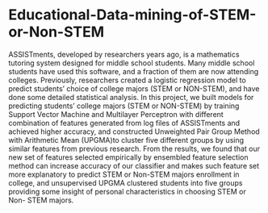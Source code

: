 # Educational-Data-mining-of-STEM-or-Non-STEM
ASSISTments, developed by researchers years ago,
is a mathematics tutoring system designed for middle school
students. Many middle school students have used this software,
and a fraction of them are now attending colleges. Previously,
researchers created a logistic regression model to predict students’
choice of college majors (STEM or NON-STEM), and
have done some detailed statistical analysis. In this project, we
built models for predicting students’ college majors (STEM or
NON-STEM) by training Support Vector Machine and Multilayer
Perceptron with different combination of features generated
from log files of ASSISTments and achieved higher accuracy,
and constructed Unweighted Pair Group Method with Arithmetic
Mean (UPGMA)to cluster five different groups by using similar
features from previous research. From the results, we found
that our new set of features selected empirically by ensembled
feature selection method can increase accuracy of our classifier
and makes such feature set more explanatory to predict STEM
or Non-STEM majors enrollment in college, and unsupervised
UPGMA clustered students into five groups providing some
insight of personal characteristics in choosing STEM or Non-
STEM majors.
